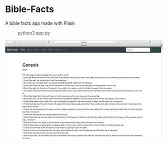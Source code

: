 # Bible-Facts
A bible facts app made with Flask

> python3 app.py

![](https://github.com/TutorialDoctor/Bible-Facts/blob/master/static/images/screenshot.png?raw=true)
